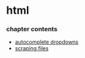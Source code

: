 ﻿
# html
### chapter contents
 
* [autocomplete dropdowns](autocomplete_dropdowns.md)
* [scraping files](scraping_files.md)
